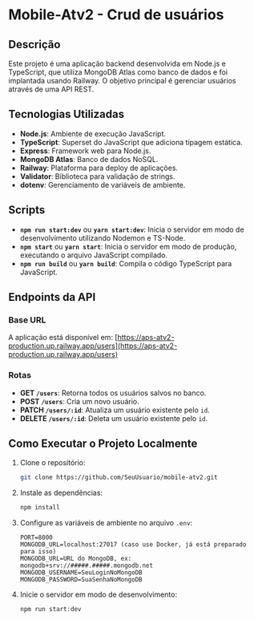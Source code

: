 # Mobile-Atv2 - Crud de usuários

## Descrição

Este projeto é uma aplicação backend desenvolvida em Node.js e TypeScript, que utiliza MongoDB Atlas como banco de dados e foi implantada usando Railway. O objetivo principal é gerenciar usuários através de uma API REST.

## Tecnologias Utilizadas

- **Node.js**: Ambiente de execução JavaScript.
- **TypeScript**: Superset do JavaScript que adiciona tipagem estática.
- **Express**: Framework web para Node.js.
- **MongoDB Atlas**: Banco de dados NoSQL.
- **Railway**: Plataforma para deploy de aplicações.
- **Validator**: Biblioteca para validação de strings.
- **dotenv**: Gerenciamento de variáveis de ambiente.

## Scripts

- **`npm run start:dev`** ou **`yarn start:dev`**: Inicia o servidor em modo de desenvolvimento utilizando Nodemon e TS-Node.
- **`npm start`** ou **`yarn start`**: Inicia o servidor em modo de produção, executando o arquivo JavaScript compilado.
- **`npm run build`** ou **`yarn build`**: Compila o código TypeScript para JavaScript.

## Endpoints da API

### Base URL

A aplicação está disponível em: [https://aps-atv2-production.up.railway.app/users](https://aps-atv2-production.up.railway.app/users)

### Rotas

- **GET `/users`**: Retorna todos os usuários salvos no banco.
- **POST `/users`**: Cria um novo usuário.
- **PATCH `/users/:id`**: Atualiza um usuário existente pelo `id`.
- **DELETE `/users/:id`**: Deleta um usuário existente pelo `id`.

## Como Executar o Projeto Localmente

1. Clone o repositório:
   ```bash
   git clone https://github.com/SeuUsuario/mobile-atv2.git
   ```

2. Instale as dependências:
   ```bash
   npm install
   ```

3. Configure as variáveis de ambiente no arquivo `.env`:

   ```env
   PORT=8000
   MONGODB_URL=localhost:27017 (caso use Docker, já está preparado para isso)
   MONGODB_URL=URL do MongoDB, ex: mongodb+srv://#####.#####.mongodb.net
   MONGODB_USERNAME=SeuLoginNoMongoDB
   MONGODB_PASSWORD=SuaSenhaNoMongoDB
   ```

4. Inicie o servidor em modo de desenvolvimento:
   ```bash
   npm run start:dev
   ```

